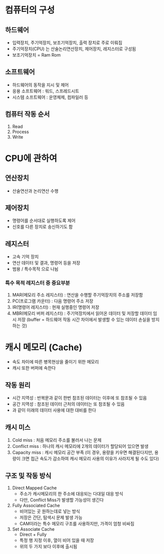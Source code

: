 # 컴퓨터의 구성
## 하드웨어
- 입력장치, 주기억장치, 보조기억장치, 출력 장치로 주로 이뤄짐
- 주기억장치(CPU) 는 산술논리연산장치, 제어장치, 레지스터로 구성됨
-  보조기억장치 = Ram Rom
## 소프트웨어
- 하드웨어의 동작을 지시 및 제어
- 응용 소프트웨어 : 워드, 스프레드시트
- 시스템 소프트웨어 : 운영체제, 컴파일러 등

## 컴퓨터 작동 순서
1. Read
2. Process
3. Write

# CPU에 관하여
## 연산장치
  - 산술연산과 논리연산 수행
## 제어장치
  - 명령어를 순서대로 실행하도록 제어
  - 신호를 다른 장치로 송신하기도 함
## 레지스터
  - 고속 기억 장치
  - 연산 데이터 및 결과, 명령어 등을 저장
  - 범용 / 특수목적 으로 나뉨
### 특수 목적 레지스터 중 중요부분
1. MAR(메모리 주소 레지스터) : 연산을 수행할 주기억장치의 주소를 저장함
2. PC(프로그램 카운터) : 다음 명령어 주소 저장
3. IR(명령어 레지스터) : 현재 실행중인 명령어 저장
4. MBR(메모리 버퍼 레지스터) : 주기억장치에서 읽어온 데이터 및 저장할 데이터 임시 저장 (buffer = 하드웨어 작동 시간 차이에서 발생할 수 있는 데이터 손실을 방지하는 것)

# 캐시 메모리 (Cache)
- 속도 차이에 따른 병목현상을 줄이기 위한 메모리
- 캐시 또한 버퍼에 속한다
## 작동 원리
- 시간 지역성 : 반복문과 같이 한번 참조된 데이터는 이후에 또 참조될 수 있음
- 공간 지역성 : 참조된 데이터 근처의 데이터는 또 참조될 수 있음
- 과 같이 미래의 데이터 사용에 대한 대비를 한다

## 캐시 미스
1. Cold miss : 처음 메모리 주소를 불러서 나는 문제
2. Conflict miss : 하나의 캐시 메모리에 2개의 데이터가 할당되어 있으면 발생
3. Capacity miss : 캐시 메모리 공간 부족 (이 경우, 용량을 키우면 해결된다지만, 용량이 크면 접근 속도가 감소하여 캐시 메모리 사용의 이유가 사라지게 될 수도 있다)

## 구조 및 작동 방식
1. Direct Mapped Cache
   - 주소가 캐시메모리의 한 주소에 대응되는 다대일 대응 방식
   - 다만, Conflict Miss가 발생할 가능성이 생긴다
2. Fully Associated Cache
   - 비어있는 곳 원하는데로 넣는 방식
   - 저장은 간단, 탐색시 문제 발생 가능
   - CAM이라는 특수 메모리 구조를 사용하지만, 가격이 엄청 비싸짐
3. Set Associate Cache
   - Direct + Fully
   - 특정 행 지정 이후, 열이 비어 있을 때 저장
   - 위의 두 가지 보다 이후에 출시됨

